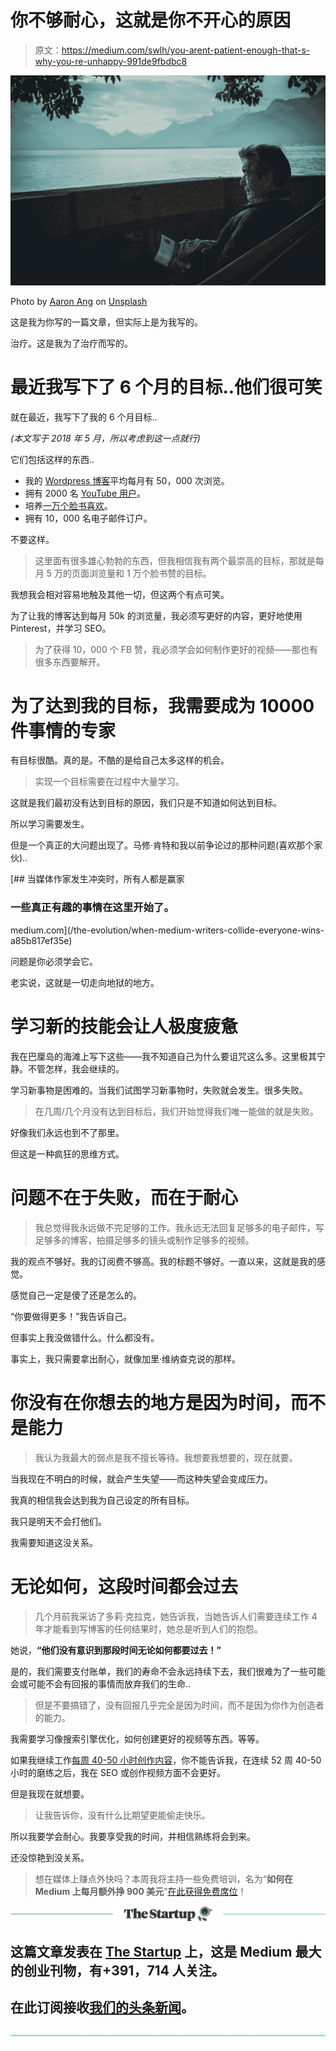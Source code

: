 # 你不够耐心，这就是你不开心的原因

> 原文：<https://medium.com/swlh/you-arent-patient-enough-that-s-why-you-re-unhappy-991de9fbdbc8>

![](img/b521cecae424de4b7e1f3c1f3a3dcbf2.png)

Photo by [Aaron Ang](https://unsplash.com/@aaronandrewang?utm_source=medium&utm_medium=referral) on [Unsplash](https://unsplash.com?utm_source=medium&utm_medium=referral)

这是我为你写的一篇文章，但实际上是为我写的。

治疗。这是我为了治疗而写的。

# 最近我写下了 6 个月的目标..他们很可笑

就在最近，我写下了我的 6 个月目标..

*(本文写于 2018 年 5 月，所以考虑到这一点就行)*

它们包括这样的东西..

*   我的 [Wordpress 博客](https://findingtom.com)平均每月有 50，000 次浏览。
*   拥有 2000 名 [YouTube 用户](https://www.youtube.com/channel/UC8nN0X9k1JO3IlYUEPtA83g)。
*   培养[一万个脸书喜欢](https://www.facebook.com/FindingTom)。
*   拥有 10，000 名电子邮件订户。

不要这样。

> 这里面有很多雄心勃勃的东西，但我相信我有两个最崇高的目标，那就是每月 5 万的页面浏览量和 1 万个脸书赞的目标。

我想我会相对容易地触及其他一切，但这两个有点可笑。

为了让我的博客达到每月 50k 的浏览量，我必须写更好的内容，更好地使用 Pinterest，并学习 SEO。

> 为了获得 10，000 个 FB 赞，我必须学会如何制作更好的视频——那也有很多东西要解开。

# 为了达到我的目标，我需要成为 10000 件事情的专家

有目标很酷。真的是。不酷的是给自己太多这样的机会。

> 实现一个目标需要在过程中大量学习。

这就是我们最初没有达到目标的原因，我们只是不知道如何达到目标。

所以学习需要发生。

但是一个真正的大问题出现了。马修·肯特和我以前争论过的那种问题(喜欢那个家伙)..

[](/the-evolution/when-medium-writers-collide-everyone-wins-a85b817ef35e) [## 当媒体作家发生冲突时，所有人都是赢家

### 一些真正有趣的事情在这里开始了。

medium.com](/the-evolution/when-medium-writers-collide-everyone-wins-a85b817ef35e) 

问题是你必须学会它。

老实说，这就是一切走向地狱的地方。

# 学习新的技能会让人极度疲惫

我在巴厘岛的海滩上写下这些——我不知道自己为什么要诅咒这么多。这里极其宁静。不管怎样，我会继续的。

学习新事物是困难的。当我们试图学习新事物时，失败就会发生。很多失败。

> 在几周/几个月没有达到目标后，我们开始觉得我们唯一能做的就是失败。

好像我们永远也到不了那里。

但这是一种疯狂的思维方式。

# 问题不在于失败，而在于耐心

> 我总觉得我永远做不完足够的工作。我永远无法回复足够多的电子邮件，写足够多的博客，拍摄足够多的镜头或制作足够多的视频。

我的观点不够好。我的订阅费不够高。我的标题不够好。一直以来，这就是我的感觉。

感觉自己一定是傻了还是怎么的。

“你要做得更多！”我告诉自己。

但事实上我没做错什么。什么都没有。

事实上，我只需要拿出耐心，就像加里·维纳查克说的那样。

# 你没有在你想去的地方是因为时间，而不是能力

> 我认为我最大的弱点是我不擅长等待。我想要我想要的，现在就要。

当我现在不明白的时候，就会产生失望——而这种失望会变成压力。

我真的相信我会达到我为自己设定的所有目标。

我只是明天不会打他们。

我需要知道这没关系。

# 无论如何，这段时间都会过去

> 几个月前我采访了多莉·克拉克，她告诉我，当她告诉人们需要连续工作 4 年才能看到写博客的任何结果时，她总是听到人们的抱怨。

她说，**“他们没有意识到那段时间无论如何都要过去！”**

是的，我们需要支付账单，我们的寿命不会永远持续下去，我们很难为了一些可能会或可能不会有回报的事情而放弃我们的生命..

> 但是不要搞错了，没有回报几乎完全是因为时间，而不是因为你作为创造者的能力。

我需要学习像搜索引擎优化，如何创建更好的视频等东西。等等。

如果我继续工作[每周 40-50 小时创作内容](/@tomkuegler/how-i-made-2-000-from-my-blog-in-24-hours-2c7856abd532)，你不能告诉我，在连续 52 周 40-50 小时的磨练之后，我在 SEO 或创作视频方面不会更好。

但是我现在就想要。

> 让我告诉你，没有什么比期望更能偷走快乐。

所以我要学会耐心。我要享受我的时间，并相信熟练将会到来。

还没惊艳到没关系。

> 想在媒体上赚点外快吗？本周我将主持一些免费培训，名为“**如何在 Medium 上每月额外挣 900 美元**”[在此获得免费席位](https://events.genndi.com/register/169105139238473045/da2e6c5a01)！

[![](img/308a8d84fb9b2fab43d66c117fcc4bb4.png)](https://medium.com/swlh)

## 这篇文章发表在 [The Startup](https://medium.com/swlh) 上，这是 Medium 最大的创业刊物，有+391，714 人关注。

## 在此订阅接收[我们的头条新闻](http://growthsupply.com/the-startup-newsletter/)。

[![](img/b0164736ea17a63403e660de5dedf91a.png)](https://medium.com/swlh)